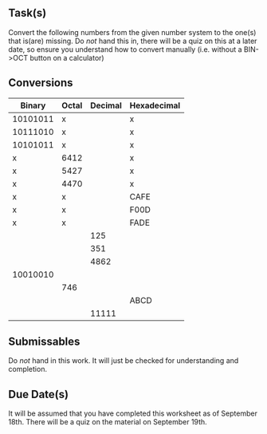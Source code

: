 Task(s)
-------
Convert the following numbers from the given number system to the one(s) that is(are) missing.
Do _not_ hand this in, there will be a quiz on this at a later date, so ensure you understand how to convert manually (i.e. without a BIN->OCT button on a calculator)

Conversions
------

|  Binary  | Octal | Decimal | Hexadecimal |
| -------- | ----- | ------- | ----------- |
| 10101011 |   x   |         |       x     |
| 10111010 |   x   |         |       x     |
| 10101011 |   x   |         |       x     |
|    x     | 6412  |         |       x     |
|    x     | 5427  |         |       x     |
|    x     | 4470  |         |       x     |
|    x     |   x   |         |     CAFE    |
|    x     |   x   |         |     F00D    |
|    x     |   x   |         |     FADE    |
|          |       |  125    |             |
|          |       |  351    |             |
|          |       |  4862   |             |
| 10010010 |       |     	 |             |
|          |  746  |    	 |             |
|          |       |         |     ABCD    |
|          |       |  11111  |             |


Submissables
------------------
Do _not_ hand in this work.  It will just be checked for understanding and completion.

Due Date(s)
------------------
It will be assumed that you have completed this worksheet as of September 18th.  There will be a quiz on the material on September 19th.
